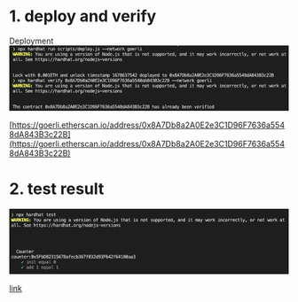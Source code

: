 # 1. deploy and verify

Deployment
![screen shot](1.deploy-and-verify.png "deploy-and-verify.png")

[https://goerli.etherscan.io/address/0x8A7Db8a2A0E2e3C1D96F7636a5548dA843B3c22B](https://goerli.etherscan.io/address/0x8A7Db8a2A0E2e3C1D96F7636a5548dA843B3c22B)

# 2. test result
![screen shot](2.test-func.png "tx screen shot")

[link](2.test-func.png)
